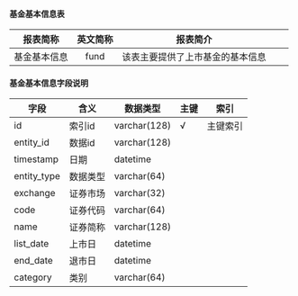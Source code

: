 #### 基金基本信息表

|报表简称|英文简称|报表简介|| |
|:---------:|:------:|--------|-----|-----|
|基金基本信息|fund|该表主要提供了上市基金的基本信息|||
#### 基金基本信息字段说明
| 字段        | 含义     | 数据类型     | 主键 | 索引     |
| ----------- | -------- | ------------ | ---- | -------- |
| id          | 索引id   | varchar(128) | √    | 主键索引 |
| entity_id   | 数据id   | varchar(128) |      |          |
| timestamp   | 日期     | datetime     |      |          |
| entity_type | 数据类型 | varchar(64)  |      |          |
| exchange    | 证券市场 | varchar(32)  |      |          |
| code        | 证券代码 | varchar(64)  |      |          |
| name        | 证券简称 | varchar(128) |      |          |
| list_date   | 上市日   | datetime     |      |          |
| end_date    | 退市日   | datetime     |      |          |
| category    | 类别     | varchar(64)  |      |          |